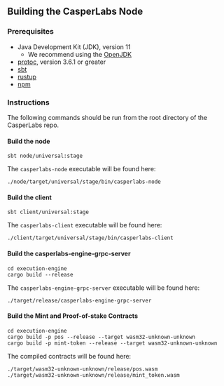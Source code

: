 ## Building the CasperLabs Node

### Prerequisites

* Java Development Kit (JDK), version 11
  * We recommend using the [OpenJDK](https://openjdk.java.net)
* [protoc](https://github.com/protocolbuffers/protobuf/releases), version 3.6.1 or greater
* [sbt](https://www.scala-sbt.org/download.html)
* [rustup](https://www.rust-lang.org/tools/install)
* [npm](https://github.com/nodesource/distributions#installation-instructions)

### Instructions

The following commands should be run from the root directory of the CasperLabs repo.

#### Build the node

```
sbt node/universal:stage
```

The `casperlabs-node` executable will be found here:

```
./node/target/universal/stage/bin/casperlabs-node
```

#### Build the client

```
sbt client/universal:stage
```

The `casperlabs-client` executable will be found here:

```
./client/target/universal/stage/bin/casperlabs-client
```

#### Build the casperlabs-engine-grpc-server

```
cd execution-engine
cargo build --release
```

The `casperlabs-engine-grpc-server` executable will be found here:

```
./target/release/casperlabs-engine-grpc-server

```

#### Build the Mint and Proof-of-stake Contracts

```
cd execution-engine
cargo build -p pos --release --target wasm32-unknown-unknown
cargo build -p mint-token --release --target wasm32-unknown-unknown
```

The compiled contracts will be found here:
```
./target/wasm32-unknown-unknown/release/pos.wasm
./target/wasm32-unknown-unknown/release/mint_token.wasm
```
